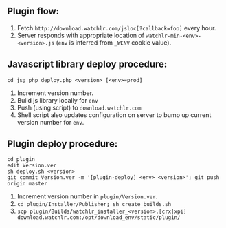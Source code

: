 ## Plugin flow:
1. Fetch `http://download.watchlr.com/jsloc[?callback=foo]` every hour.
2. Server responds with appropriate location of `watchlr-min-<env>-<version>.js` (`env` is inferred from `_WENV` cookie value).

## Javascript library deploy procedure:

    cd js; php deploy.php <version> [<env>=prod]

1. Increment version number.
2. Build js library locally for `env`
3. Push (using script) to `download.watchlr.com`
4. Shell script also updates configuration on server to bump up current version number for `env`.

## Plugin deploy procedure:

    cd plugin
    edit Version.ver
    sh deploy.sh <version>
    git commit Version.ver -m '[plugin-deploy] <env> <version>'; git push origin master

1. Increment version number in `plugin/Version.ver`.
2. `cd plugin/Installer/Publisher; sh create_builds.sh`
3. `scp plugin/Builds/watchlr_installer_<version>.[crx|xpi] download.watchlr.com:/opt/download_env/static/plugin/`

